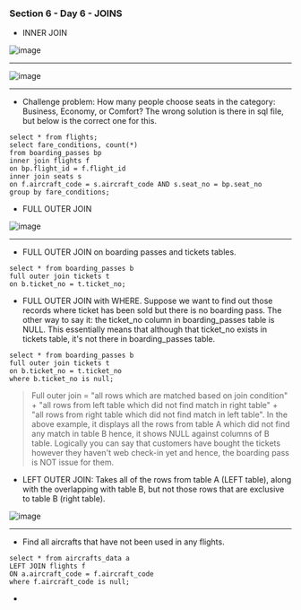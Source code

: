 ### Section 6 - Day 6 - JOINS

- INNER JOIN

![image](https://github.com/vishpant76/15-days-postgres/assets/18080911/2b960de7-639e-45c0-8dae-98ab95a1948d)

---

![image](https://github.com/vishpant76/15-days-postgres/assets/18080911/7b40ddcd-c9c7-48b3-8c13-a4dfc1ecf26d)

---
- Challenge problem: How many people choose seats in the category: Business, Economy, or Comfort? The wrong solution is there in sql file, but below is the correct one for this.

```
select * from flights;
select fare_conditions, count(*)
from boarding_passes bp
inner join flights f
on bp.flight_id = f.flight_id
inner join seats s
on f.aircraft_code = s.aircraft_code AND s.seat_no = bp.seat_no
group by fare_conditions;
```

- FULL OUTER JOIN

![image](https://github.com/vishpant76/15-days-postgres/assets/18080911/4d26ddda-150f-45b8-bed5-9f555b9df923)

--- 

- FULL OUTER JOIN on boarding passes and tickets tables.
```
select * from boarding_passes b
full outer join tickets t
on b.ticket_no = t.ticket_no;
```

- FULL OUTER JOIN with WHERE. Suppose we want to find out those records where ticket has been sold but there is no boarding pass. The other way to say it: the ticket_no column in boarding_passes table is NULL. This essentially means that although that ticket_no exists in tickets table, it's not there in boarding_passes table.

```
select * from boarding_passes b
full outer join tickets t
on b.ticket_no = t.ticket_no
where b.ticket_no is null;
```
> Full outer join = "all rows which are matched based on join condition" + "all rows from left table which did not find match in right table" + "all rows from right table which did not find match in left table". In the above example, it displays all the rows from table A which did not find any match in table B hence, it shows NULL against columns of B table. Logically you can say that customers have bought the tickets however they haven't web check-in yet and hence, the boarding pass is NOT issue for them.

- LEFT OUTER JOIN: Takes all of the rows from table A (LEFT table), along with the overlapping with table B, but not those rows that are exclusive to table B (right table).

![image](https://github.com/vishpant76/15-days-postgres/assets/18080911/fe71116a-fcb7-4ef9-98b1-9de19cda466c)

---

- Find all aircrafts that have not been used in any flights.
```
select * from aircrafts_data a
LEFT JOIN flights f
ON a.aircraft_code = f.aircraft_code
where f.aircraft_code is null;
```

- 
